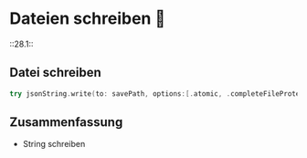 # Dateien schreiben 📝
::28.1::

## Datei schreiben

```swift
try jsonString.write(to: savePath, options:[.atomic, .completeFileProtection])
```

## Zusammenfassung
- String schreiben